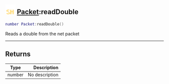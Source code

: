 ## <img src="../../.gitbook/assets/shared.png" width="32" height="32" /> [Packet](../packet/README.md):readDouble

```lua
number Packet:readDouble()
```

Reads a double from the net packet

------
## Returns

| Type   | Description |
| ------ | ----------: |
| number | No description |

